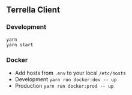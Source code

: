 ## Terrella Client

### Development

```
yarn
yarn start
```

### Docker

- Add hosts from `.env` to your local `/etc/hosts`
- Development `yarn run docker:dev -- up`
- Production `yarn run docker:prod -- up`
